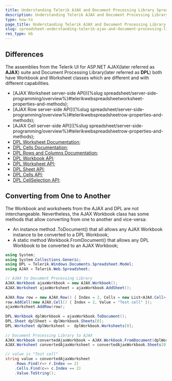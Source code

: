 ```yaml
---
title: Understanding Telerik AJAX and Document Processing Library Spreadsheet Workbook and Worksheets
description: Understanding Telerik AJAX and Document Processing Library Spreadsheet Workbook and Worksheets. Check it now!
type: how-to
page_title: Understanding Telerik AJAX and Document Processing Library Spreadsheet Workbook and Worksheets
slug: spreadsheet-understanding-telerik-ajax-and-document-processing-library-spreadsheet-workbook-and-worksheets
res_type: kb
---
```


## Differences

The assemblies from the Telerik UI for ASP.NET AJAX(later referred as **AJAX**) suite and Document Processing Library(later referred as **DPL**) both have Workbook and Worksheet classes which are different and with different capabilities.

- [AJAX Worksheet server-side API]({%slug spreadsheet/server-side-programming/overview%}#telerikwebspreadsheetworksheet-properties-and-methods);
- [AJAX Row server-side API]({%slug spreadsheet/server-side-programming/overview%}#telerikwebspreadsheetrow-properties-and-methods);
- [AJAX Cell server-side API]({%slug spreadsheet/server-side-programming/overview%}#telerikwebspreadsheetrow-properties-and-methods);
- [DPL Worksheet Documentation](https://docs.telerik.com/devtools/document-processing/libraries/radspreadprocessing/working-with-worksheets/what-is-worksheet);
- [DPL Cells Documentation](https://docs.telerik.com/devtools/document-processing/libraries/radspreadprocessing/working-with-cells/what-is-cell);
- [DPL Rows and Columns Documentation](https://docs.telerik.com/devtools/document-processing/libraries/radspreadprocessing/working-with-rows-and-columns/what-is-row-column);
- [DPL Workbook API](https://docs.telerik.com/devtools/document-processing/api/Telerik.Windows.Documents.Spreadsheet.Model.Workbook.html);
- [DPL Worksheet API](https://docs.telerik.com/devtools/document-processing/api/Telerik.Windows.Documents.Spreadsheet.Model.Worksheet.html);
- [DPL Sheet API](https://docs.telerik.com/devtools/document-processing/api/Telerik.Windows.Documents.Spreadsheet.Model.Sheet.html);
- [DPL Cells API](https://docs.telerik.com/devtools/document-processing/api/Telerik.Windows.Documents.Spreadsheet.Model.Cells.html);
- [DPL CellSelection API](https://docs.telerik.com/devtools/document-processing/api/Telerik.Windows.Documents.Spreadsheet.Model.CellSelection.html);


## Converting from One to Another

The Workbook and worksheets from the AJAX and DPL are not interchangeable. Nevertheless, the AJAX Workbook class has some methods that allow converting from one to another and vice-versa:

- An instance method .ToDocument() that all allows any AJAX Workbook instance to be converted to a DPL Workbook;
- A static method Workbook.FromDocument() that allows any DPL Workbook to be converted to an AJAX Workbook;

````C#
using System;
using System.Collections.Generic;
using DPL = Telerik.Windows.Documents.Spreadsheet.Model;
using AJAX = Telerik.Web.Spreadsheet;

// AJAX to Document Processing Library
AJAX.Workbook ajaxWorkbook = new AJAX.Workbook();
AJAX.Worksheet ajaxWorksheet = ajaxWorkbook.AddSheet();
 
AJAX.Row row = new AJAX.Row() { Index = 2, Cells = new List<AJAX.Cell> { } };
row.AddCell(new AJAX.Cell() { Index = 2, Value = "Test cell" });
ajaxWorksheet.AddRow(row);
 
DPL.Workbook dplWorkbook = ajaxWorkbook.ToDocument();
DPL.Sheet dplSheet = dplWorkbook.Sheets[0];
DPL.Worksheet dplWorksheet =  dplWorkbook.Worksheets[0];
 
// Document Processing Library to AJAX
AJAX.Workbook convertedAjaxWorkbook = AJAX.Workbook.FromDocument(dplWorkbook);
AJAX.Worksheet convertedAjaxWorksheet = convertedAjaxWorkbook.Sheets[0];

// value is "Test cell"
string value = convertedAjaxWorksheet
    .Rows.Find(r=> r.Index == 2)
    .Cells.Find(c=> c.Index == 2)
    .Value.ToString();
````
 
